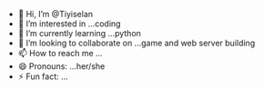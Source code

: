 - 👋 Hi, I’m @Tiyiselan
- 👀 I’m interested in ...coding
- 🌱 I’m currently learning ...python
- 💞️ I’m looking to collaborate on ...game and web server building
- 📫 How to reach me ...
- 😄 Pronouns: ...her/she
- ⚡ Fun fact: ...

<!---
Tiyiselan/Tiyiselan is a ✨ special ✨ repository because its `README.md` (this file) appears on your GitHub profile.
You can click the Preview link to take a look at your changes.
--->
